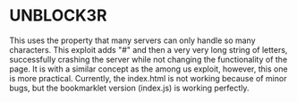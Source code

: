 <h1>UNBLOCK3R</h1>
This uses the property that many servers can only handle so many characters. This exploit adds "#" and then a very very long string of letters, successfully crashing the server while not changing the functionality of the page. It is with a similar concept as the among us exploit, however, this one is more practical. Currently, the index.html is not working because of minor bugs, but the bookmarklet version (index.js) is working perfectly.
